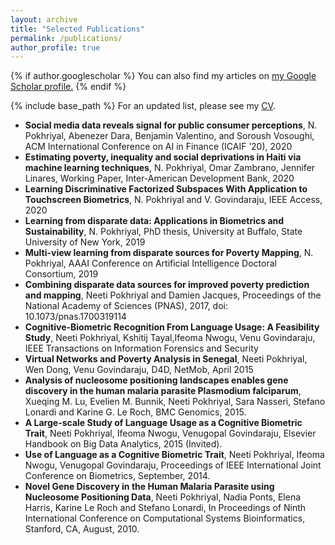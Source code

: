 ```yaml
---
layout: archive
title: "Selected Publications"
permalink: /publications/
author_profile: true
---
```


{% if author.googlescholar %}
  You can also find my articles on <u><a href="{{author.googlescholar}}">my Google Scholar profile</a>.</u>
{% endif %}

{% include base_path %}
For an updated list, please see my <a href="https://neetip.github.io/assets/statements/Pokhriyal_CV.pdf">CV</a>.
<ul>
      <li><b>Social media data reveals signal for public consumer perceptions</b>, N. Pokhriyal, Abenezer Dara, Benjamin Valentino, and Soroush Vosoughi, ACM International Conference on AI in Finance (ICAIF ’20), 2020</li>      
<li><b>Estimating poverty, inequality and social deprivations in Haiti via machine learning techniques</b>, N. Pokhriyal, Omar Zambrano, Jennifer Linares, Working Paper, Inter-American Development Bank, 2020</li>
<li><b>Learning Discriminative Factorized Subspaces With Application to Touchscreen Biometrics</b>, N. Pokhriyal and V. Govindaraju, IEEE Access, 2020</li>
<li><b>Learning from disparate data: Applications in Biometrics and Sustainability</b>, N. Pokhriyal, PhD thesis, University at Buffalo, State University of New York, 2019</li> 
<li><b>Multi-view learning from disparate sources for Poverty Mapping</b>, N. Pokhriyal, AAAI Conference on Artificial Intelligence Doctoral Consortium, 2019</li>
<li><b>Combining disparate data sources for improved poverty prediction and mapping</b>, Neeti Pokhriyal and Damien Jacques, Proceedings of the National Academy of Sciences (PNAS), 2017, doi: 10.1073/pnas.1700319114</li>
      <li><b>Cognitive-Biometric Recognition From Language Usage: A Feasibility Study</b>, Neeti Pokhriyal, Kshitij Tayal,Ifeoma Nwogu, Venu Govindaraju, IEEE Transactions on Information Forensics and Security</li>
      <li><b>Virtual Networks and Poverty Analysis in Senegal</b>, Neeti Pokhriyal, Wen Dong, Venu Govindaraju, D4D, NetMob, April 2015 </li>
      <li><b>Analysis of nucleosome positioning landscapes enables gene discovery in the human malaria parasite Plasmodium falciparum</b>, Xueqing M. Lu, Evelien M. Bunnik, Neeti Pokhriyal, Sara Nasseri, Stefano Lonardi and Karine G. Le Roch, BMC Genomics, 2015.</li>
      <li><b>A Large-scale Study of Language Usage as a Cognitive Biometric Trait</b>, Neeti Pokhriyal, Ifeoma Nwogu, Venugopal Govindaraju, Elsevier Handbook on Big Data Analytics, 2015 (Invited).</li>
            <li><b>Use of Language as a Cognitive Biometric Trait</b>, Neeti Pokhriyal, Ifeoma Nwogu, Venugopal Govindaraju, Proceedings of IEEE International Joint Conference on Biometrics, September, 2014.</li>
      <li><b>Novel Gene Discovery in the Human Malaria Parasite using Nucleosome Positioning Data</b>, Neeti Pokhriyal, Nadia Ponts, Elena Harris, Karine Le Roch and Stefano Lonardi, In Proceedings of Ninth International Conference on Computational Systems Bioinformatics, Stanford, CA, August, 2010.</li>
</ul>
